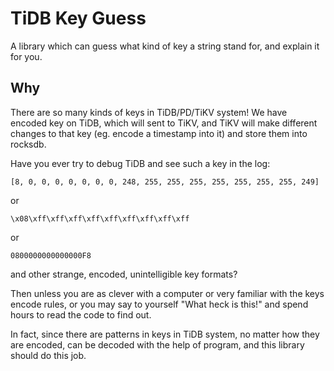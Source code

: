 # TiDB Key Guess

A library which can guess what kind of key a string stand for, and explain it for you.

## Why

There are so many kinds of keys in TiDB/PD/TiKV system!
We have encoded key on TiDB, which will sent to TiKV, 
and TiKV will make different changes to that key 
(eg. encode a timestamp into it) and store them into rocksdb.

Have you ever try to debug TiDB and see such a key in the log:

```
[8, 0, 0, 0, 0, 0, 0, 0, 248, 255, 255, 255, 255, 255, 255, 255, 249]
```

or

```
\x08\xff\xff\xff\xff\xff\xff\xff\xff\xff
```

or

```
0800000000000000F8
```

and other strange, encoded, unintelligible key formats?

Then unless you are as clever with a computer or very familiar with the keys encode rules,
or you may say to yourself "What heck is this!" and spend hours to read the code to find out.

In fact, since there are patterns in keys in TiDB system, no matter how they are encoded, 
can be decoded with the help of program, and this library should do this job.
